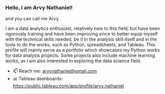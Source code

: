 ### Hello, I am Arvy Nathaniel!
and you can call me Arvy.

I am a data analytics enthusiast, relatively new to this field, but have been rigorously training and have been improving since to better equip myself with the technical skills needed, be it in the analysis skill itself and in the tools to do the works, such as Python, spreadsheets, and Tableau. This profile will mainly serve as a portfolio which showcases my Python works for data analysis projects. Some projects also include machine learning works, as I am also interested in exploring the data science field.

- 📫 Reach me: arvynathaniel@gmail.com
- :bar_chart: Tableau dashboards: https://public.tableau.com/app/profile/arvy.nathaniel
